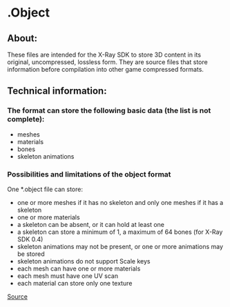 # .Object

## About:
These files are intended for the X-Ray SDK to store 3D content in its original, uncompressed, lossless form. They are source files that store information before compilation into other game compressed formats. 

## Technical information:

### The format can store the following basic data (the list is not complete):

- meshes
- materials
- bones
- skeleton animations

### Possibilities and limitations of the object format

One *.object file can store:

- one or more meshes if it has no skeleton and only one meshes if it has a skeleton
- one or more materials
- a skeleton can be absent, or it can hold at least one
- a skeleton can store a minimum of 1, a maximum of 64 bones (for X-Ray SDK 0.4)
- skeleton animations may not be present, or one or more animations may be stored
- skeleton animations do not support Scale keys
- each mesh can have one or more materials
- each mesh must have one UV scan
- each material can store only one texture

[Source](https://github.com/PavelBlend/blender-xray/wiki/Plugin-.object)